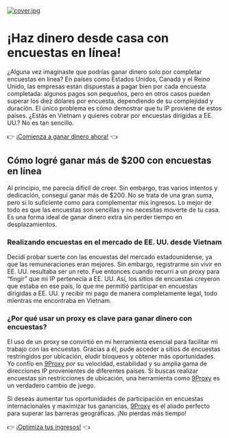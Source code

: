 [![cover.jpg](https://i.postimg.cc/vBprJnwQ/cover.jpg)](https://postimg.cc/Hc985VLK)

# ¡Haz dinero desde casa con encuestas en línea! 

¿Alguna vez imaginaste que podrías ganar dinero solo por completar encuestas en línea? En países como Estados Unidos, Canadá y el Reino Unido, las empresas están dispuestas a pagar bien por cada encuesta completada: algunos pagos son pequeños, pero en otros casos pueden superar los diez dólares por encuesta, dependiendo de su complejidad y duración. El único problema es cómo demostrar que tu IP proviene de estos países. ¿Estás en Vietnam y quieres cobrar por encuestas dirigidas a EE. UU.? No es tan sencillo.

👉 [¡Comienza a ganar dinero ahora!](https://9proxy.com/?utm_source=Web2.0&utm_medium=Github&utm_id=sophie89) 👈

## Cómo logré ganar más de $200 con encuestas en línea

Al principio, me parecía difícil de creer. Sin embargo, tras varios intentos y dedicación, conseguí ganar más de $200. No se trata de una gran suma, pero sí lo suficiente como para complementar mis ingresos. Lo mejor de todo es que las encuestas son sencillas y no necesitas moverte de tu casa. Es una forma ideal de ganar dinero extra sin perder tiempo en desplazamientos.

### Realizando encuestas en el mercado de EE. UU. desde Vietnam

Decidí probar suerte con las encuestas del mercado estadounidense, ya que las remuneraciones eran mejores. Sin embargo, registrarme sin vivir en EE. UU. resultaba ser un reto. Fue entonces cuando recurrí a un proxy para “fingir” que mi IP pertenecía a EE. UU. Así, los sitios de encuestas creyeron que estaba en ese país, lo que me permitió participar en encuestas dirigidas a EE. UU. y recibir mi pago de manera completamente legal, todo mientras me encontraba en Vietnam.

### ¿Por qué usar un proxy es clave para ganar dinero con encuestas?

El uso de un proxy se convirtió en mi herramienta esencial para facilitar mi trabajo con las encuestas. Gracias a él, pude acceder a sitios de encuestas restringidos por ubicación, eludir bloqueos y obtener más oportunidades. Yo confío en [9Proxy](https://9proxy.com/?utm_source=Web2.0&utm_medium=Github&utm_id=sophie89) por su velocidad, estabilidad y su amplia gama de direcciones IP provenientes de diferentes países. Si buscas realizar encuestas sin restricciones de ubicación, una herramienta como [9Proxy](https://9proxy.com/?utm_source=Web2.0&utm_medium=Github&utm_id=sophie89) es un verdadero cambio de juego.

Si deseas aumentar tus oportunidades de participación en encuestas internacionales y maximizar tus ganancias, [9Proxy](https://9proxy.com/?utm_source=Web2.0&utm_medium=Github&utm_id=sophie89) es el aliado perfecto para superar las barreras geográficas. ¡No pierdas más tiempo!

👉 [¡Optimiza tus ingresos!](https://9proxy.com/pricing?utm_source=Web2.0&utm_medium=Github&utm_id=sophie89) 👈
